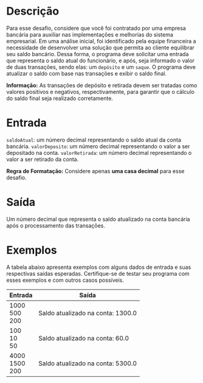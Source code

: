 # Descrição
Para esse desafio, considere que você foi contratado por uma empresa bancária para auxiliar nas implementações e melhorias do sistema empresarial. Em uma análise inicial, foi identificado pela equipe financeira a necessidade de desenvolver uma solução que permita ao cliente equilibrar seu saldo bancário. Dessa forma, o programa deve solicitar uma entrada que representa o saldo atual do funcionário, e após, seja informado o valor de duas transações, sendo elas: um ```depósito``` e um ```saque```. O programa deve atualizar o saldo com base nas transações e exibir o saldo final.

**Informação:** As transações de depósito e retirada devem ser tratadas como valores positivos e negativos, respectivamente, para garantir que o cálculo do saldo final seja realizado corretamente.
 

# Entrada
```saldoAtual```: um número decimal representando o saldo atual da conta bancária.
```valorDeposito```: um número decimal representando o valor a ser depositado na conta.
```valorRetirada```: um número decimal representando o valor a ser retirado da conta.

**Regra de Formatação:** Considere apenas **uma casa decimal** para esse desafio.

# Saída
Um número decimal que representa o saldo atualizado na conta bancária após o processamento das transações.

# Exemplos
A tabela abaixo apresenta exemplos com alguns dados de entrada e suas respectivas saídas esperadas. Certifique-se de testar seu programa com esses exemplos e com outros casos possíveis.

| Entrada | Saída |
|---------|-------|
| 1000 <br> 500 <br> 200 | Saldo atualizado na conta: 1300.0 |
| 100 <br> 10 <br> 50 | Saldo atualizado na conta: 60.0 |
|4000 <br> 1500 <br> 200 | Saldo atualizado na conta: 5300.0 |